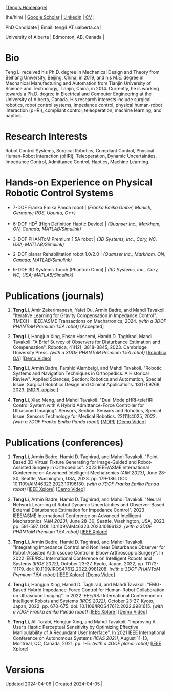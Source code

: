 <!-- # teng4.github.io -->
<!-- Teng Li's Personal Website on GitHub -->
<!-- This content will not appear in the rendered Markdown -->
<!-- # Teng Li's Homepage -->
<!-- ${\color{gray} teng4.github.io}$ -->

[[Teng's Homepage](teng4.github.io)]

<!-- This site was built using [GitHub Pages](https://docs.github.com/en/pages/quickstart#creating-your-website). -->
<!-- This site was built using [GitHub Pages](https://pages.github.com/). -->
<!-- $${\color{red}Welcome \space \color{lightblue}To \space \color{orange}Stackoverflow}$$ -->


<!-- # Teng Li -->
<!-- <p> Quack quack <text style="color: red">ERROR</text> </p> -->
<!-- <p> Quack quack <text color=red>ERROR</text> </p> -->

<!-- (he/him) | <code style="color : red">RED test</code> | -->

<!-- <p> <text style="color: blue">BLUE test</text> </p> -->

(he/him) | [Google Scholar](https://scholar.google.co.uk/citations?user=lY0vLa0AAAAJ&hl=en) | [LinkedIn](https://www.linkedin.com/in/teng4/) | [CV](https://teng4.github.io/teng4_Papers/20240412_TengLi_CV.pdf) |

PhD Candidate | Email: teng4 AT ualberta.ca |

University of Alberta | Edmonton, AB, Canada |



<!-- [CV](https://github.com/teng4/teng4.github.io/blob/aa0a0dfa565b96baf989b564f3b5220ac64e8be8/teng4_Papers/20240404_TengLi_CV.pdf) -->
<!-- [CV2](<a href="teng4_Papers/20240404_TengLi_CV.pdf" class="image fit"><img src="teng4_Papers/flower_tulips00.jpg" alt="" type="application/pdf"></a>) -->
<!-- https://username.github.io/folder/document.pdf -->
<!-- To allow the user to open the pdf in a new window in the browser, you may use the following HTML, where "PDF" points to the link: -->
<!-- <a href="username.github.io/folder/document.pdf" target="_blank">PDF.</a> -->


# Bio
Teng Li received his Ph.D. degree in Mechanical Design and Theory from Beihang University, Beijing, China, in 2019, and his M.E. degree in Mechanical Manufacturing and Automation from Tianjin University of Science and Technology, Tianjin, China, in 2014. Currently, he is working towards a Ph.D. degree in Electrical and Computer Engineering at the University of Alberta, Canada. His research interests include surgical robotics, robot control systems, impedance control, physical human-robot interaction (pHRI), compliant control, teleoperation, machine learning, and haptics.


# Research Interests
Robot Control Systems, Surgical Robotics, Compliant Control, Physical Human-Robot Interaction (pHRI), Teleoperation, Dynamic Uncertainties, Impedance Control, Admittance Control, Haptics, Machine Learning.


#  Hands-on Experience on Physical Robotic Control Systems
+ 7-DOF Franka Emika Panda robot | _(Franka Emika GmbH, Munich, Germany; ROS, Ubuntu, C++)_

- 6-DOF HD<sup>2</sup> (High Definition Haptic Device) | _(Quanser Inc., Markham, ON, Canada; MATLAB/Simulink)_

* 3-DOF PHANToM Premium 1.5A robot | _(3D Systems, Inc., Cary, NC, USA; MATLAB/Simulink)_

* 2-DOF planar Rehabilitation robot 1.0/2.0 | _(Quanser Inc., Markham, ON, Canada; MATLAB/Simulink)_

* 6-DOF 3D Systems Touch (Phantom Omni) | _(3D Systems, Inc., Cary, NC, USA; MATLAB/Simulink)_


# Publications (journals)
1. **Teng Li**, Amir Zakerimanesh, Yafei Ou, Armin Badre, and Mahdi Tavakoli. "Iterative Learning for Gravity Compensation in Impedance Control". TMECH - IEEE/ASME Transactions on Mechatronics, 2024. _(with a 3DOF PHANToM Premium 1.5A robot)_ [Accepted]

1. **Teng Li**, Hongjun Xing, Ehsan Hashemi, Hamid D. Taghirad, Mahdi Tavakoli. "A Brief Survey of Observers for Disturbance Estimation and Compensation". Robotica, 41(12), 3818–3845, 2023. Cambridge University Press. _(with a 3DOF PHANToM Premium 1.5A robot)_ [[Robotica OA](https://doi.org/10.1017/S0263574723001091)] [[Demo Video](https://www.youtube.com/watch?v=6ePnym57jPU)]

1. **Teng Li**, Armin Badre, Farshid Alambeigi, and Mahdi Tavakoli. "Robotic Systems and Navigation Techniques in Orthopedics: A Historical Review". Applied Sciences, Section: Robotics and Automation, Special Issue: Surgical Robotics Design and Clinical Applications. 13(17):9768, 2023. [[MDPI-applsci](https://www.mdpi.com/2076-3417/13/17/9768)]

1. **Teng Li**, Xiao Meng, and Mahdi Tavakoli. "Dual Mode pHRI-teleHRI Control System with A Hybrid Admittance-Force Controller for Ultrasound Imaging". Sensors, Section: Sensors and Robotics, Special Issue: Sensors Technology for Medical Robotics. 22(11):4025, 2022.   _(with a 7DOF Franka Emika Panda robot)_ [[MDPI](https://www.mdpi.com/1424-8220/22/11/4025/htm)] [[Demo Video](https://youtu.be/NkqlawDmJrM)]


# Publications (conferences)
1. **Teng Li**, Armin Badre, Hamid D. Taghirad, and Mahdi Tavakoli. "Point-Based 3D Virtual Fixture Generating for Image-Guided and Robot-Assisted Surgery in Orthopedics". 2023 IEEE/ASME International Conference on Advanced Intelligent Mechatronics _(AIM 2023)_, June 28-30, Seattle, Washington, USA, 2023. pp. 179-186. DOI: 10.1109/AIM46323.2023.10196130. _(with a 7DOF Franka Emika Panda robot)_ [[IEEE Xplore](https://ieeexplore.ieee.org/document/10196130)] [[Demo Video](https://youtu.be/ROSREHC9zU0)]

1. **Teng Li**, Armin Badre, Hamid D. Taghirad, and Mahdi Tavakoli. "Neural Network Learning of Robot Dynamic Uncertainties and Observer-Based External Disturbance Estimation for Impedance Control". 2023 IEEE/ASME International Conference on Advanced Intelligent Mechatronics _(AIM 2023)_, June 28-30, Seattle, Washington, USA, 2023. pp. 591-597. DOI: 10.1109/AIM46323.2023.10196132. _(with a 3DOF PHANToM Premium 1.5A robot)_ [[IEEE Xplore](https://ieeexplore.ieee.org/document/10196132)]

1. **Teng Li**, Armin Badre, Hamid D. Taghirad, and Mahdi Tavakoli. "Integrating Impedance Control and Nonlinear Disturbance Observer for Robot-Assisted Arthroscope Control in Elbow Arthroscopic Surgery". In 2022 IEEE/RSJ International Conference on Intelligent Robots and Systems _(IROS 2022)_, October 23-27, Kyoto, Japan, 2022, pp. 11172-11179. doi: 10.1109/IROS47612.2022.9981208. _(with a 3DOF PHANToM Premium 1.5A robot)_ [[IEEE Xplore](https://ieeexplore.ieee.org/document/9981208)] [[Demo Video](https://youtu.be/f54Iah0yuWk)]

1. **Teng Li**, Hongjun Xing, Hamid D. Taghirad, and Mahdi Tavakoli. "EMG-Based Hybrid Impedance-Force Control for Human-Robot Collaboration on Ultrasound Imaging". In 2022 IEEE/RSJ International Conference on Intelligent Robots and Systems _(IROS 2022)_, October 23-27, Kyoto, Japan, 2022, pp. 670-675. doi: 10.1109/IROS47612.2022.9981615. _(with a 7DOF Franka Emika Panda robot)_ [[IEEE Xplore](https://ieeexplore.ieee.org/document/9981615)] [[Demo Video](https://youtu.be/kgMYiFkA3qk)]

1. **Teng Li**, Ali Torabi, Hongjun Xing, and Mahdi Tavakoli. "Improving A User’s Haptic Perceptual Sensitivity by Optimizing Effective Manipulability of A Redundant User Interface". In 2021 IEEE International Conference on Autonomous Systems _(ICAS 2021)_, August 11-13, Montreal, QC, Canada, 2021, pp. 1–5. _(with a 4DOF planar robot)_ [[IEEE Xplore](https://ieeexplore.ieee.org/abstract/document/9551140)]



# Versions

Updated 2024-04-06 | Created 2024-04-05 |

<!-- Updated 2024-04-06 -->
<!-- Created 2024-04-05 -->
